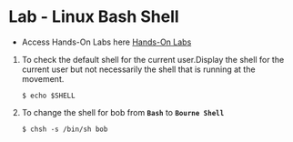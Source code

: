 # Lab - Linux Bash Shell

- Access Hands-On Labs here [Hands-On Labs](https://kodekloud.com/courses/873064/lectures/17074355)

1. To check the default shell for the current user.Display the shell for the current user but not necessarily the shell that is running at the movement.
   ```
   $ echo $SHELL
   ```
1. To change the shell for bob from **`Bash`** to **`Bourne Shell`**
   ```
   $ chsh -s /bin/sh bob
   ```
